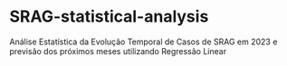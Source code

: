 # SRAG-statistical-analysis
Análise Estatística da Evolução Temporal de Casos de SRAG em 2023 e previsão dos próximos meses utilizando Regressão Linear
